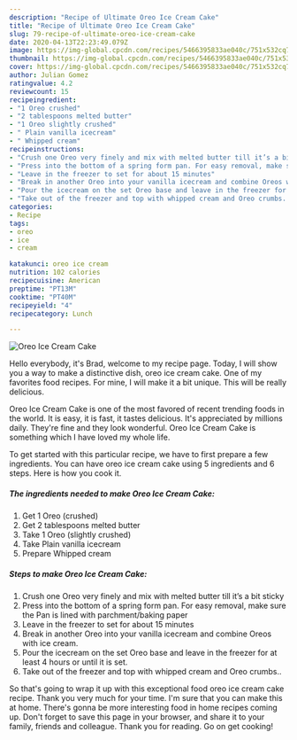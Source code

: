 ```yaml
---
description: "Recipe of Ultimate Oreo Ice Cream Cake"
title: "Recipe of Ultimate Oreo Ice Cream Cake"
slug: 79-recipe-of-ultimate-oreo-ice-cream-cake
date: 2020-04-13T22:23:49.079Z
image: https://img-global.cpcdn.com/recipes/5466395833ae040c/751x532cq70/oreo-ice-cream-cake-recipe-main-photo.jpg
thumbnail: https://img-global.cpcdn.com/recipes/5466395833ae040c/751x532cq70/oreo-ice-cream-cake-recipe-main-photo.jpg
cover: https://img-global.cpcdn.com/recipes/5466395833ae040c/751x532cq70/oreo-ice-cream-cake-recipe-main-photo.jpg
author: Julian Gomez
ratingvalue: 4.2
reviewcount: 15
recipeingredient:
- "1 Oreo crushed"
- "2 tablespoons melted butter"
- "1 Oreo slightly crushed"
- " Plain vanilla icecream"
- " Whipped cream"
recipeinstructions:
- "Crush one Oreo very finely and mix with melted butter till it’s a bit sticky"
- "Press into the bottom of a spring form pan. For easy removal, make sure the Pan is lined with parchment/baking paper"
- "Leave in the freezer to set for about 15 minutes"
- "Break in another Oreo into your vanilla icecream and combine Oreos with ice cream."
- "Pour the icecream on the set Oreo base and leave in the freezer for at least 4 hours or until it is set."
- "Take out of the freezer and top with whipped cream and Oreo crumbs.."
categories:
- Recipe
tags:
- oreo
- ice
- cream

katakunci: oreo ice cream 
nutrition: 102 calories
recipecuisine: American
preptime: "PT13M"
cooktime: "PT40M"
recipeyield: "4"
recipecategory: Lunch

---
```



![Oreo Ice Cream Cake](https://img-global.cpcdn.com/recipes/5466395833ae040c/751x532cq70/oreo-ice-cream-cake-recipe-main-photo.jpg)

Hello everybody, it's Brad, welcome to my recipe page. Today, I will show you a way to make a distinctive dish, oreo ice cream cake. One of my favorites food recipes. For mine, I will make it a bit unique. This will be really delicious.



Oreo Ice Cream Cake is one of the most favored of recent trending foods in the world. It is easy, it is fast, it tastes delicious. It's appreciated by millions daily. They're fine and they look wonderful. Oreo Ice Cream Cake is something which I have loved my whole life.


To get started with this particular recipe, we have to first prepare a few ingredients. You can have oreo ice cream cake using 5 ingredients and 6 steps. Here is how you cook it.

##### The ingredients needed to make Oreo Ice Cream Cake:

1. Get 1 Oreo (crushed)
1. Get 2 tablespoons melted butter
1. Take 1 Oreo (slightly crushed)
1. Take  Plain vanilla icecream
1. Prepare  Whipped cream




##### Steps to make Oreo Ice Cream Cake:

1. Crush one Oreo very finely and mix with melted butter till it’s a bit sticky
1. Press into the bottom of a spring form pan. For easy removal, make sure the Pan is lined with parchment/baking paper
1. Leave in the freezer to set for about 15 minutes
1. Break in another Oreo into your vanilla icecream and combine Oreos with ice cream.
1. Pour the icecream on the set Oreo base and leave in the freezer for at least 4 hours or until it is set.
1. Take out of the freezer and top with whipped cream and Oreo crumbs..




So that's going to wrap it up with this exceptional food oreo ice cream cake recipe. Thank you very much for your time. I'm sure that you can make this at home. There's gonna be more interesting food in home recipes coming up. Don't forget to save this page in your browser, and share it to your family, friends and colleague. Thank you for reading. Go on get cooking!
